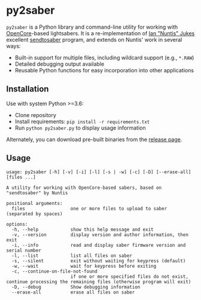 # py2saber
`py2saber` is a Python library and command-line utility for working with [OpenCore](https://github.com/LamaDiLuce/polaris-opencore)-based lightsabers. It is a re-implementation of [Ian "Nuntis" Jukes](http://sabers.amazer.uk/) excellent [sendtosaber](https://github.com/Nuntis-Spayz/Send-To-Saber) program, and extends on Nuntis' work in several ways:

- Built-in support for multiple files, including wildcard support (e.g., `*.RAW`)
- Detailed debugging output available
- Reusable Python functions for easy incorporation into other applications

## Installation
Use with system Python >=3.6:
- Clone repository
- Install requirements: `pip install -r requirements.txt`
- Run `python py2saber.py` to display usage information

Alternately, you can download pre-built binaries from the [release page](https://github.com/jramboz/py2saber/releases).

## Usage
```
usage: py2saber [-h] [-v] [-i] [-l] [-s | -w] [-c] [-D] [--erase-all] [files ...]

A utility for working with OpenCore-based sabers, based on "sendtosaber" by Nuntis

positional arguments:
  files                 one or more files to upload to saber (separated by spaces)

options:
  -h, --help            show this help message and exit
  -v, --version         display version and author information, then exit
  -i, --info            read and display saber firmware version and serial number
  -l, --list            list all files on saber
  -s, --silent          exit without waiting for keypress (default)
  -w, --wait            wait for keypress before exiting
  -c, --continue-on-file-not-found
                        if one or more specified files do not exist, continue processing the remaining files (otherwise program will exit)
  -D, --debug           Show debugging information
  --erase-all           erase all files on saber
```
